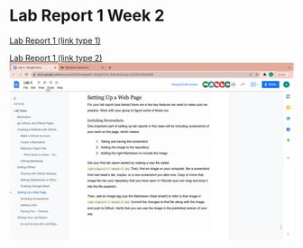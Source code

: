 # Lab Report 1 Week 2

[Lab Report 1 (link type 1)](lab-report-1-week-2.html)

[Lab Report 1 (link type 2)](https://salbybba.github.io/cse15l-lab-reports/lab-report-1-week-2.html)
![Image Link](screenshot.png)
